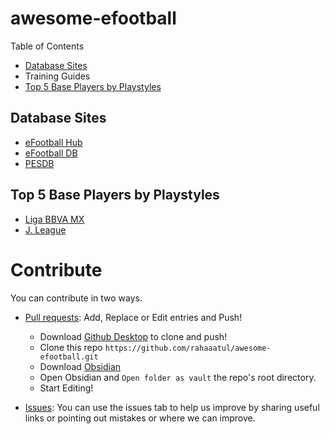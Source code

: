 # awesome-efootball

Table of Contents
- [Database Sites](#database-sites)
- Training Guides
- [Top 5 Base Players by Playstyles](#Top-5-base-players-by-playstyles)

## Database Sites
- [eFootball Hub](https://efootballhub.net/)
- [eFootball DB](https://www.efootballdb.com/)
- [PESDB](https://pesdb.net/efootball/)

## Top 5 Base Players by Playstyles

- [Liga BBVA MX](https://github.com/rahaaatul/awesome-efootball/blob/main/data/top-five/Liga%20BBVA%20MX.md)
- [J. League](https://github.com/rahaaatul/awesome-efootball/blob/main/data/top-five/J.%20League.md)

# Contribute
You can contribute in two ways. 
- [Pull requests](https://github.com/rahaaatul/awesome-efootball/pulls): Add, Replace or Edit entries and Push!
	- Download [Github Desktop](https://desktop.github.com/) to clone and push!
	- Clone this repo `https://github.com/rahaaatul/awesome-efootball.git`
	- Download [Obsidian](https://obsidian.md/download)
	- Open Obsidian and `Open folder as vault` the repo's root directory.
	- Start Editing!
	
- [Issues](https://github.com/rahaaatul/awesome-efootball/issues): You can use the issues tab to help us improve by sharing useful links or pointing out mistakes or where we can improve.

